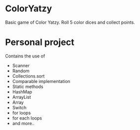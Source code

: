 # ColorYatzy
Basic game of Color Yatzy.
Roll 5 color dices and collect points.
# Personal project
Contains the use of
* Scanner
* Random
* Collections.sort
* Comparable implementation
* Static methods
* HashMap
* ArrayList
* Array
* Switch
* for loops
* for each loops
* and more..
